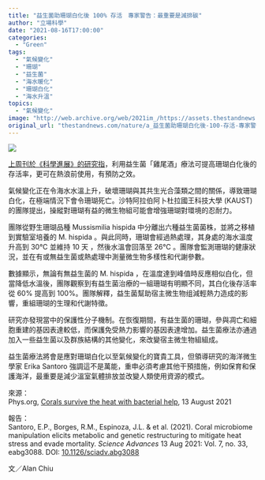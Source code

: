 ```yaml
---
title: "益生菌助珊瑚白化後 100% 存活　專家警告：最重要是減排碳"
author: "立場科學"
date: "2021-08-16T17:00:00"
categories:
  - "Green"
tags:
  - "氣候變化"
  - "珊瑚"
  - "益生菌"
  - "海水暖化"
  - "珊瑚白化"
  - "海水升溫"
topics:
  - "氣候變化"
image: "http://web.archive.org/web/2021im_/https://assets.thestandnews.com/media/photos/yakult-17_8w9tOfm.png"
original_url: "thestandnews.com/nature/a_益生菌助珊瑚白化後-100-存活-專家警告最重要是減排碳"
---
```

![](http://web.archive.org/web/2021im_/https://assets.thestandnews.com/media/photos/yakult-17_8w9tOfm.png)

[上周刊於《科學進展》的研究指](http://web.archive.org/web/20211229132730/https://advances.sciencemag.org/content/7/33/eabg3088)，利用益生菌「雞尾酒」療法可提高珊瑚白化後的存活率，更可在熱浪前使用，有預防之效。

氣候變化正在令海水水溫上升，破壞珊瑚與其共生光合藻類之間的關係，導致珊瑚白化，在極端情況下會令珊瑚死亡。沙特阿拉伯阿卜杜拉國王科技大學 (KAUST) 的團隊提出，操縱對珊瑚有益的微生物組可能會增強珊瑚對環境的忍耐力。

團隊從野生珊瑚品種 Mussismilia hispida 中分離出六種益生菌菌株，並將之移植到實驗室培養的 M. hispida 。與此同時，珊瑚會經過熱處理，其身處的海水溫度升高到 30°C 並維持 10 天 ，然後水溫會回落至 26°C 。團隊會監測珊瑚的健康狀況，並在有或無益生菌或熱處理中測量微生物多樣性和代謝參數。

數據顯示，無論有無益生菌的 M. hispida ，在溫度達到峰值時反應相似白化，但當降低水溫後，團隊觀察到有益生菌治療的一組珊瑚有明顯不同，其白化後存活率從 60% 提高到 100%。團隊解釋，益生菌幫助宿主微生物组減輕熱力造成的影響，重組珊瑚的生理和代謝特徵。

研究亦發現當中的保護性分子機制。在恢復期間，有益生菌的珊瑚，參與凋亡和細胞重建的基因表達較低，而保護免受熱力影響的基因表達增加。益生菌療法亦通過加入一些益生菌以及群族結構的其他變化，來改變宿主微生物組組成。

益生菌療法將會是應對珊瑚白化以至氣候變化的寶貴工具，但領導研究的海洋微生學家 Erika Santoro 強調這不是萬能，重申必須考慮其他干預措施，例如保育和保護海洋，最重要是減少溫室氣體排放並改變人類使用資源的模式。

來源：  
Phys.org, [Corals survive the heat with bacterial help](http://web.archive.org/web/20211229132730/https://phys.org/news/2021-08-corals-survive-bacterial.html), 13 August 2021

報告：  
Santoro, E.P., Borges, R.M., Espinoza, J.L. & et al. (2021). Coral microbiome manipulation elicits metabolic and genetic restructuring to mitigate heat stress and evade mortality. _Science Advances_ 13 Aug 2021: Vol. 7, no. 33, eabg3088. DOI: [10.1126/sciadv.abg3088](http://web.archive.org/web/20211229132730/https://advances.sciencemag.org/content/7/33/eabg3088)

文／Alan Chiu